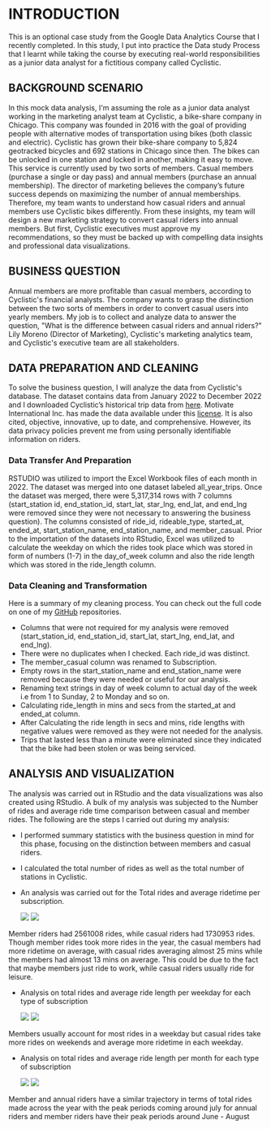 # INTRODUCTION
This is an optional case study from the Google Data Analytics Course that I recently completed. In this study, I put into practice the Data study Process that I learnt while taking the course by executing real-world responsibilities as a junior data analyst for a fictitious company called Cyclistic.


## BACKGROUND SCENARIO
In this mock data analysis, I'm assuming the role as a junior data analyst working in the marketing analyst team at Cyclistic, a bike-share company in Chicago. This company was founded in 2016 with the goal of providing people with alternative modes of transportation using bikes (both classic and electric). Cyclistic has grown their bike-share company to 5,824 geotracked bicycles and 692 stations in Chicago since then. The bikes can be unlocked in one station and locked in another, making it easy to move. This service is currently used by two sorts of members. Casual members (purchase a single or day pass) and annual members (purchase an annual membership). The director of marketing believes the company’s future success depends on maximizing the number of annual memberships. Therefore, my team wants to understand how casual riders and annual members use Cyclistic bikes differently. From these insights, my team will design a new marketing strategy to convert casual riders into annual members. But first, Cyclistic executives must approve my recommendations, so they must be backed up with compelling data insights and professional data visualizations.

## BUSINESS QUESTION
Annual members are more profitable than casual members, according to Cyclistic's financial analysts. The company wants to grasp the distinction between the two sorts of members in order to convert casual users into yearly members. My job is to collect and analyze data to answer the question, "What is the difference between casual riders and annual riders?" Lily Moreno (Director of Marketing), Cyclistic's marketing analytics team, and Cyclistic's executive team are all stakeholders.

## DATA PREPARATION AND CLEANING
To solve the business question, I will analyze the data from Cyclistic's database. The dataset contains data from January 2022 to December 2022 and I downloaded Cyclistic’s historical trip data from [here](https://divvy-tripdata.s3.amazonaws.com/index.html). Motivate International Inc. has made the data available under this [license](https://divvybikes.com/data-license-agreement). It is also cited, objective, innovative, up to date, and comprehensive. However, its data privacy policies prevent me from using personally identifiable information on riders.

### Data Transfer And Preparation
RSTUDIO was utilized to import the Excel Workbook files of each month in 2022. The dataset was merged into one dataset labeled all_year_trips. Once the dataset was merged, there were 5,317,314 rows with 7 columns (start_station id, end_station_id, start_lat, star_lng, end_lat, and end_lng were removed since they were not necessary to answering the business question). The columns consisted of ride_id, rideable_type, started_at, ended_at, start_station_name, end_station_name, and member_casual. Prior to the importation of the datasets into RStudio, Excel was utilized to calculate the weekday on which the rides took place which was stored in form of numbers (1-7) in the day_of_week column and also the ride length which was stored in the ride_length column. 

### Data Cleaning and Transformation
Here is a summary of my cleaning process. You can check out the full code on one of my [GitHub](https://github.com/EmmanuelOrunta/Google-Capstone/blob/main/Capstone%20Script.R) repositories. 

- Columns that were not required for my analysis were removed (start_station_id, end_station_id, start_lat, start_lng, end_lat, and end_lng).
- There were no duplicates when I checked. Each ride_id was distinct.
- The member_casual column was renamed to Subscription.
- Empty rows in the start_station_name and end_station_name were removed because they were needed or useful for our analysis.
- Renaming text strings in day of week column to actual day of the week i.e from 1 to Sunday, 2 to Monday and so on.
- Calculating ride_length in mins and secs from the started_at and ended_at column.
- After Calculating the ride length in secs and mins, ride lengths with negative values were removed as they were not needed for the analysis.
- Trips that lasted less than a minute were eliminated since they indicated that the bike had been stolen or was being serviced.


## ANALYSIS AND VISUALIZATION
The analysis was carried out in RStudio and the data visualizations was also created using RStudio. A bulk of my analysis was subjected to the Number of rides and average ride time comparison between casual and member rides. The following are the steps I carried out during my analysis:

- I performed summary statistics with the business question in mind for this phase, focusing on the distinction between members and casual riders.
- I calculated the total number of rides as well as the total number of stations in Cyclistic.
- An analysis was carried out for the Total rides and average ridetime per subscription.


   ![](Total-Rides-Vs-Subscription.png)     ![](avg_ridetime_subscription.png)

Member riders had 2561008 rides, while casual riders had 1730953 rides. Though member rides took more rides in the year, the casual members had more ridetime on average, with casual rides averaging almost 25 mins while the members had almost 13 mins on average. This could be due to the fact that maybe members just ride to work, while casual riders usually ride for leisure.

- Analysis on total rides and average ride length per weekday for each type of subscription


   ![](total_rides_subscription_perday.png)     ![](avgridetime_subscription_perday.png)

Members usually account for most rides in a weekday but casual rides take more rides on weekends and average more ridetime in each weekday. 

- Analysis on total rides and average ride length per month for each type of subscription


   ![](total_rides_avgridetime_subscription_month.png)     ![](avgridetime_subscription_month.png)

Member and annual riders have a similar trajectory in terms of total rides made across the year with the peak periods coming around july for annual riders and member riders have their peak periods around June - August

